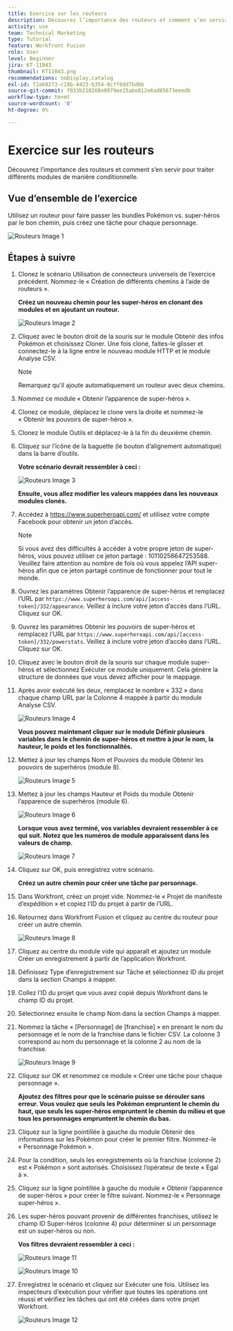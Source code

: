 ```yaml
---
title: Exercice sur les routeurs
description: Découvrez l’importance des routeurs et comment s’en servir pour traiter différents modules de manière conditionnelle.
activity: use
team: Technical Marketing
type: Tutorial
feature: Workfront Fusion
role: User
level: Beginner
jira: KT-11043
thumbnail: KT11043.png
recommendations: noDisplay,catalog
exl-id: f2a60273-c19b-4423-b354-8cff0dd7bd6b
source-git-commit: f033b210268e8979ee15abe812e6ad85673eeedb
workflow-type: tm+mt
source-wordcount: '0'
ht-degree: 0%

---
```


# Exercice sur les routeurs

Découvrez l’importance des routeurs et comment s’en servir pour traiter différents modules de manière conditionnelle.

## Vue d’ensemble de l’exercice

Utilisez un routeur pour faire passer les bundles Pokémon vs. super-héros par le bon chemin, puis créez une tâche pour chaque personnage.

![Routeurs Image 1](../12-exercises/assets/routers-walkthrough-1.png)

## Étapes à suivre

1. Clonez le scénario Utilisation de connecteurs universels de l’exercice précédent. Nommez-le « Création de différents chemins à l’aide de routeurs ».

   **Créez un nouveau chemin pour les super-héros en clonant des modules et en ajoutant un routeur.**

   ![Routeurs Image 2](../12-exercises/assets/routers-walkthrough-2.png)

1. Cliquez avec le bouton droit de la souris sur le module Obtenir des infos Pokémon et choisissez Cloner. Une fois cloné, faites-le glisser et connectez-le à la ligne entre le nouveau module HTTP et le module Analyse CSV.

   >[!NOTE]
   >
   > Remarquez qu&#39;il ajoute automatiquement un routeur avec deux chemins.

1. Nommez ce module « Obtenir l’apparence de super-héros ».
1. Clonez ce module, déplacez le clone vers la droite et nommez-le « Obtenir les pouvoirs de super-héros ».
1. Clonez le module Outils et déplacez-le à la fin du deuxième chemin.
1. Cliquez sur l’icône de la baguette (le bouton d’alignement automatique) dans la barre d’outils.

   **Votre scénario devrait ressembler à ceci :**

   ![Routeurs Image 3](../12-exercises/assets/routers-walkthrough-3.png)

   **Ensuite, vous allez modifier les valeurs mappées dans les nouveaux modules clonés.**

1. Accédez à <https://www.superheroapi.com/> et utilisez votre compte Facebook pour obtenir un jeton d’accès.

   >[!NOTE]
   >
   >Si vous avez des difficultés à accéder à votre propre jeton de super-héros, vous pouvez utiliser ce jeton partagé : 10110256647253588. Veuillez faire attention au nombre de fois où vous appelez l’API super-héros afin que ce jeton partagé continue de fonctionner pour tout le monde.

1. Ouvrez les paramètres Obtenir l’apparence de super-héros et remplacez l’URL par `https://www.superheroapi.com/api/[access- token]/332/appearance`. Veillez à inclure votre jeton d’accès dans l’URL. Cliquez sur OK.
1. Ouvrez les paramètres Obtenir les pouvoirs de super-héros et remplacez l’URL par `https://www.superheroapi.com/api/[access- token]/332/powerstats`. Veillez à inclure votre jeton d’accès dans l’URL. Cliquez sur OK.
1. Cliquez avec le bouton droit de la souris sur chaque module super-héros et sélectionnez Exécuter ce module uniquement. Cela génère la structure de données que vous devez afficher pour le mappage.
1. Après avoir exécuté les deux, remplacez le nombre « 332 » dans chaque champ URL par la Colonne 4 mappée à partir du module Analyse CSV.

   ![Routeurs Image 4](../12-exercises/assets/routers-walkthrough-4.png)

   **Vous pouvez maintenant cliquer sur le module Définir plusieurs variables dans le chemin de super-héros et mettre à jour le nom, la hauteur, le poids et les fonctionnalités.**

1. Mettez à jour les champs Nom et Pouvoirs du module Obtenir les pouvoirs de superhéros (module 8).

   ![Routeurs Image 5](../12-exercises/assets/routers-walkthrough-5.png)

1. Mettez à jour les champs Hauteur et Poids du module Obtenir l’apparence de superhéros (module 6).

   ![Routeurs Image 6](../12-exercises/assets/routers-walkthrough-6.png)

   **Lorsque vous avez terminé, vos variables devraient ressembler à ce qui suit. Notez que les numéros de module apparaissent dans les valeurs de champ.**

   ![Routeurs Image 7](../12-exercises/assets/routers-walkthrough-7.png)

1. Cliquez sur OK, puis enregistrez votre scénario.

   **Créez un autre chemin pour créer une tâche par personnage.**

1. Dans Workfront, créez un projet vide. Nommez-le « Projet de manifeste d’expédition » et copiez l’ID du projet à partir de l’URL.
1. Retournez dans Workfront Fusion et cliquez au centre du routeur pour créer un autre chemin.

   ![Routeurs Image 8](../12-exercises/assets/routers-walkthrough-8.png)

1. Cliquez au centre du module vide qui apparaît et ajoutez un module Créer un enregistrement à partir de l’application Workfront.
1. Définissez Type d’enregistrement sur Tâche et sélectionnez ID du projet dans la section Champs à mapper.
1. Collez l’ID du projet que vous avez copié depuis Workfront dans le champ ID du projet.
1. Sélectionnez ensuite le champ Nom dans la section Champs à mapper.
1. Nommez la tâche « [Personnage] de [franchise] » en prenant le nom du personnage et le nom de la franchise dans le fichier CSV. La colonne 3 correspond au nom du personnage et la colonne 2 au nom de la franchise.

   ![Routeurs Image 9](../12-exercises/assets/routers-walkthrough-9.png)

1. Cliquez sur OK et renommez ce module « Créer une tâche pour chaque personnage ».

   **Ajoutez des filtres pour que le scénario puisse se dérouler sans erreur. Vous voulez que seuls les Pokémon empruntent le chemin du haut, que seuls les super-héros empruntent le chemin du milieu et que tous les personnages empruntent le chemin du bas.**

1. Cliquez sur la ligne pointillée à gauche du module Obtenir des informations sur les Pokémon pour créer le premier filtre. Nommez-le « Personnage Pokémon ».
1. Pour la condition, seuls les enregistrements où la franchise (colonne 2) est « Pokémon » sont autorisés. Choisissez l’opérateur de texte « Egal à ».
1. Cliquez sur la ligne pointillée à gauche du module « Obtenir l’apparence de super-héros » pour créer le filtre suivant. Nommez-le « Personnage super-héros ».
1. Les super-héros pouvant provenir de différentes franchises, utilisez le champ ID Super-héros (colonne 4) pour déterminer si un personnage est un super-héros ou non.

   **Vos filtres devraient ressembler à ceci :**

   ![Routeurs Image 11](../12-exercises/assets/routers-walkthrough-11.png)

   ![Routeurs Image 10](../12-exercises/assets/routers-walkthrough-10.png)

1. Enregistrez le scénario et cliquez sur Exécuter une fois. Utilisez les inspecteurs d’exécution pour vérifier que toutes les opérations ont réussi et vérifiez les tâches qui ont été créées dans votre projet Workfront.

   ![Routeurs Image 12](../12-exercises/assets/routers-walkthrough-12.png)
